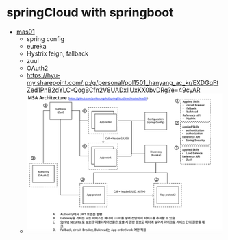 # springCloud with springboot

- [mas01](https://github.com/parkseungchul/springCloud/tree/master/mas01)
  - spring config
  - eureka 
  - Hystrix feign, fallback
  - zuul
  - OAuth2
  - https://hyu-my.sharepoint.com/:p:/g/personal/pol1501_hanyang_ac_kr/EXDGqFtZed1PnB2dYLC-QogBCfn2V8UADxlIUxKX0bvDRg?e=49cyAR
  - ![image](./mas01/mas02.PNG)
